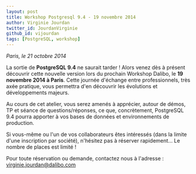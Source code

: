 ```yaml
---
layout: post
title: Workshop Postgresql 9.4 - 19 novembre 2014
author: Virginie Jourdan
twitter_id: JourdanVirginie 
github_id: vijourdan
tags: [PostgreSQL, workshop]
---
```

*Paris, le 21 octobre 2014*

La sortie de **PostgreSQL 9.4** ne saurait tarder ! 
Alors venez dès à présent découvrir cette nouvelle version lors du prochain Workshop Dalibo, le **19 novembre 2014 à Paris**. 
Cette journée d'échange entre professionnels, très axée pratique, vous permettra d'en découvrir les évolutions et développements majeurs. 

<!--MORE-->

Au cours de cet atelier, vous serez amenés à apprécier, autour de démos, TP et séance de questions/réponses, ce que, concrètement, PostgreSQL 9.4 pourra apporter à vos bases de données et environnements de production.

Si vous-même ou l'un de vos collaborateurs êtes intéressés (dans la limite d'une inscription par société), n'hésitez pas à réserver rapidement… Le nombre de places est limité !

Pour toute réservation ou demande, contactez nous à l'adresse :  [virginie.jourdan@dalibo.com](virginie.jourdan@dalibo.com) 
